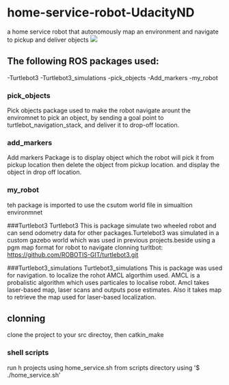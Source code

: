 # home-service-robot-UdacityND
a home service robot that autonomously map an environment and navigate to pickup and deliver objects
<img src="home-service-robot/home-service-robot.gif" />


## The following ROS packages used:

-Turtlebot3
-Turtlebot3_simulations
-pick_objects
-Add_markers
-my_robot


### pick_objects
Pick objects package used to make the  robot navigate arount the enviromnet to pick an object, by sending a goal point to turtlebot_navigation_stack, and deliver it to drop-off location.

### add_markers
Add markers Package is to  display object which the robot will pick it from pickup location then delete the object from pickup location. and display the object in drop off location.

### my_robot 
teh package is imported to use the csutom world file in simualtion environmnet

###Turtlebot3
Turtlebot3 This is package simulate two wheeled robot and can send odometry data for other packages.Turtelebot3 was simulated in a custom gazebo world which was used in previous projects.beside using a pgm map format for robot to navigate
clonning turltbot: https://github.com/ROBOTIS-GIT/turtlebot3.git

###Turtlebot3_simulations
Turtlebot3_simulations This is package was used for navigation. to localize the rohot AMCL algorthim used. AMCL is a probalistic algorithm which uses particales to localise robot. Amcl takes laser-based map, laser scans and outputs pose estimates. Also it takes map to retrieve the map used for laser-based localization.


## clonning 
clone the project to your src directoy, then catkin_make
### shell scripts
run h projects using home_service.sh from scripts directory using '$ ./home_service.sh'







